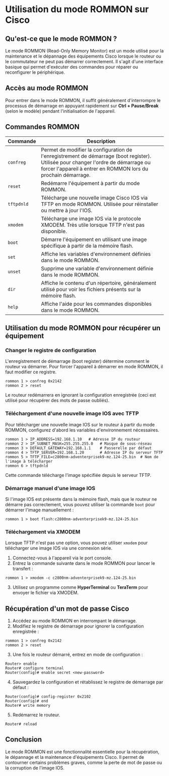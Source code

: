 # Utilisation du mode ROMMON sur Cisco

## Qu'est-ce que le mode ROMMON ?
Le mode ROMMON (Read-Only Memory Monitor) est un mode utilisé pour la maintenance et le dépannage des équipements Cisco lorsque le routeur ou le commutateur ne peut pas démarrer correctement. Il s'agit d'une interface basique qui permet d'exécuter des commandes pour réparer ou reconfigurer le périphérique.

## Accès au mode ROMMON
Pour entrer dans le mode ROMMON, il suffit généralement d'interrompre le processus de démarrage en appuyant rapidement sur **Ctrl + Pause/Break** (selon le modèle) pendant l'initialisation de l'appareil.

## Commandes ROMMON

| **Commande** | **Description**                                                                                                                                                                                      |
| ------------ | ---------------------------------------------------------------------------------------------------------------------------------------------------------------------------------------------------- |
| `confreg`    | Permet de modifier la configuration de l'enregistrement de démarrage (boot register). Utilisée pour changer l'ordre de démarrage ou forcer l'appareil à entrer en ROMMON lors du prochain démarrage. |
| `reset`      | Redémarre l'équipement à partir du mode ROMMON.                                                                                                                                                      |
| `tftpdnld`   | Télécharge une nouvelle image Cisco IOS via TFTP en mode ROMMON. Utilisée pour réinstaller ou mettre à jour l'IOS.                                                                                   |
| `xmodem`     | Télécharge une image IOS via le protocole XMODEM. Très utile lorsque TFTP n'est pas disponible.                                                                                                      |
| `boot`       | Démarre l'équipement en utilisant une image spécifique à partir de la mémoire flash.                                                                                                                 |
| `set`        | Affiche les variables d'environnement définies dans le mode ROMMON.                                                                                                                                  |
| `unset`      | Supprime une variable d'environnement définie dans le mode ROMMON.                                                                                                                                   |
| `dir`        | Affiche le contenu d'un répertoire, généralement utilisé pour voir les fichiers présents sur la mémoire flash.                                                                                       |
| `help`       | Affiche l'aide pour les commandes disponibles dans le mode ROMMON.                                                                                                                                   |

## Utilisation du mode ROMMON pour récupérer un équipement

### Changer le registre de configuration
L'enregistrement de démarrage (boot register) détermine comment le routeur va démarrer. Pour forcer l'appareil à démarrer en mode ROMMON, il faut modifier ce registre.

```
rommon 1 > confreg 0x2142
rommon 2 > reset
```

Le routeur redémarrera en ignorant la configuration enregistrée (ceci est utilisé pour récupérer des mots de passe oubliés).

### Téléchargement d'une nouvelle image IOS avec TFTP
Pour télécharger une nouvelle image IOS sur le routeur à partir du mode ROMMON, configurez d'abord les variables d'environnement nécessaires.

```
rommon 1 > IP_ADDRESS=192.168.1.10   # Adresse IP du routeur
rommon 2 > IP_SUBNET_MASK=255.255.255.0   # Masque de sous-réseau
rommon 3 > DEFAULT_GATEWAY=192.168.1.1    # Passerelle par défaut
rommon 4 > TFTP_SERVER=192.168.1.20       # Adresse IP du serveur TFTP
rommon 5 > TFTP_FILE=c2800nm-adventerprisek9-mz.124-25.bin  # Nom de l'image à télécharger
rommon 6 > tftpdnld
```

Cette commande télécharge l'image spécifiée depuis le serveur TFTP.

### Démarrage manuel d'une image IOS
Si l'image IOS est présente dans la mémoire flash, mais que le routeur ne démarre pas correctement, vous pouvez utiliser la commande `boot` pour démarrer l'image manuellement :

```
rommon 1 > boot flash:c2800nm-adventerprisek9-mz.124-25.bin
```

### Téléchargement via XMODEM
Lorsque TFTP n'est pas une option, vous pouvez utiliser `xmodem` pour télécharger une image IOS via une connexion série.

1. Connectez-vous à l'appareil via le port console.
2. Entrez la commande suivante dans le mode ROMMON pour lancer le transfert :

```
rommon 1 > xmodem -c c2800nm-adventerprisek9-mz.124-25.bin
```

3. Utilisez un programme comme **HyperTerminal** ou **TeraTerm** pour envoyer le fichier via XMODEM.

## Récupération d'un mot de passe Cisco

1. Accédez au mode ROMMON en interrompant le démarrage.
2. Modifiez le registre de démarrage pour ignorer la configuration enregistrée :

```
rommon 1 > confreg 0x2142
rommon 2 > reset
```

3. Une fois le routeur démarré, entrez en mode de configuration :

```
Router> enable
Router# configure terminal
Router(config)# enable secret <new-password>
```

4. Sauvegardez la configuration et rétablissez le registre de démarrage par défaut :

```
Router(config)# config-register 0x2102
Router(config)# end
Router# write memory
```

5. Redémarrez le routeur.

```
Router# reload
```

## Conclusion
Le mode ROMMON est une fonctionnalité essentielle pour la récupération, le dépannage et la maintenance d'équipements Cisco. Il permet de contourner certains problèmes graves, comme la perte de mot de passe ou la corruption de l'image IOS.
